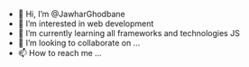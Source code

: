 - 👋 Hi, I’m @JawharGhodbane
- 👀 I’m interested in web development
- 🌱 I’m currently learning all frameworks and technologies JS
- 💞️ I’m looking to collaborate on ...
- 📫 How to reach me ...

<!---
JawharGhodbane/JawharGhodbane is a ✨ special ✨ repository because its `README.md` (this file) appears on your GitHub profile.
You can click the Preview link to take a look at your changes.
--->
